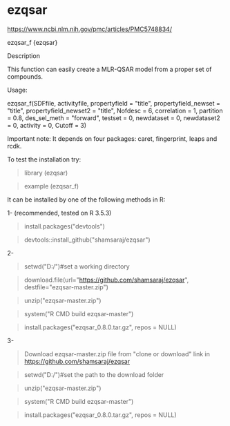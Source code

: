 # ezqsar
https://www.ncbi.nlm.nih.gov/pmc/articles/PMC5748834/

ezqsar_f {ezqsar}	

Description

This function can easily create a MLR-QSAR model from a proper set of compounds.

Usage:

ezqsar_f(SDFfile, activityfile, propertyfield = "title",
  propertyfield_newset = "title", propertyfield_newset2 = "title",
  Nofdesc = 6, correlation = 1, partition = 0.8,
  des_sel_meth = "forward", testset = 0, newdataset = 0,
  newdataset2 = 0, activity = 0, Cutoff = 3)
  
  Important note: It depends on four packages: caret, fingerprint, leaps and rcdk.
  
To test the installation try: 
> library (ezqsar)

> example (ezqsar_f)

It can be installed by one of the following methods in R:

1- (recommended, tested on R 3.5.3)

>install.packages("devtools")

>devtools::install_github("shamsaraj/ezqsar")

2-

>setwd("D:/")#set a working directory

>download.file(url="https://github.com/shamsaraj/ezqsar", destfile="ezqsar-master.zip")

>unzip("ezqsar-master.zip")

>system("R CMD build ezqsar-master")

>install.packages("ezqsar_0.8.0.tar.gz", repos = NULL)

3-

>Download ezqsar-master.zip file from "clone or download" link in https://github.com/shamsaraj/ezqsar

>setwd("D:/")#set the path to the download folder

>unzip("ezqsar-master.zip")

>system("R CMD build ezqsar-master")

>install.packages("ezqsar_0.8.0.tar.gz", repos = NULL)



